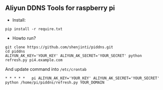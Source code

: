 Aliyun DDNS Tools for raspberry pi
---------
* Install:
```
pip install -r require.txt   
```
* Howto run?     
```
git clone https://github.com/shenjinti/piddns.git   
cd piddns   
ALIYUN_AK_KEY='YOUR_KEY' ALIYUN_AK_SECRET='YOUR_SECRET' python refresh.py pi4.example.com    
```    
And update command  into `/etc/crontab` 
```
* *	* * *	pi ALIYUN_AK_KEY='YOUR_KEY' ALIYUN_AK_SECRET='YOUR_SECRET' python /home/pi/piddns/refresh.py YOUR_DOMAIN
````

